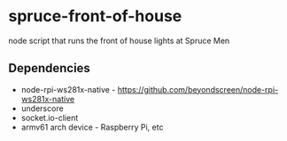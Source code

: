 # spruce-front-of-house
node script that runs the front of house lights at Spruce Men

## Dependencies
- node-rpi-ws281x-native - https://github.com/beyondscreen/node-rpi-ws281x-native
- underscore
- socket.io-client 
- armv61 arch device - Raspberry Pi, etc
